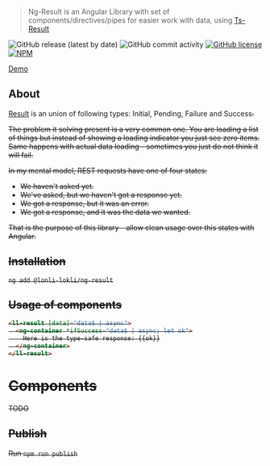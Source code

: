 > Ng-Result is an Angular Library with set of components/directives/pipes for easier work with data, using [Ts-Result](https://github.com/Lonli-Lokli/ts-result)

![GitHub release (latest by date)](https://img.shields.io/github/v/release/lonli-lokli/ng-result)
![GitHub commit activity](https://img.shields.io/github/commit-activity/m/lonli-lokli/ng-result)
[![GitHub license](https://img.shields.io/github/license/lonli-lokli/ng-result)](https://github.com/lonli-lokli/ng-result)
[![NPM](https://nodei.co/npm/@lonli-lokli/ng-result.png?mini=true)](https://npmjs.org/package/@lonli-lokli/ng-result)


[Demo](https://lonli-lokli.github.io/ng-result/)

## About
[Result](https://github.com/Lonli-Lokli/ts-result) is an union of following types: Initial, Pending, Failure<F> and Success<S>.

The problem it solving present is a very common one. You are loading a list of things but instead of showing a loading indicator you just see zero items. Same happens with actual data loading - sometimes you just do not think it will fail.

In my mental model, REST requests have one of four states:

* We haven't asked yet.
* We've asked, but we haven't got a response yet.
* We got a response, but it was an error.
* We got a response, and it was the data we wanted.

That is the purpose of this library - allow clean usage over this states with Angular.

## Installation

`ng add @lonli-lokli/ng-result`

## Usage of components

```html
<ll-result [data]="data$ | async">
  <ng-container *ifSuccess="data$ | async; let ok">
    Here is the type-safe response: {{ok}}
  </ng-container>
</ll-result>
```

# Components
TODO

## Publish
Run `npm run publish`